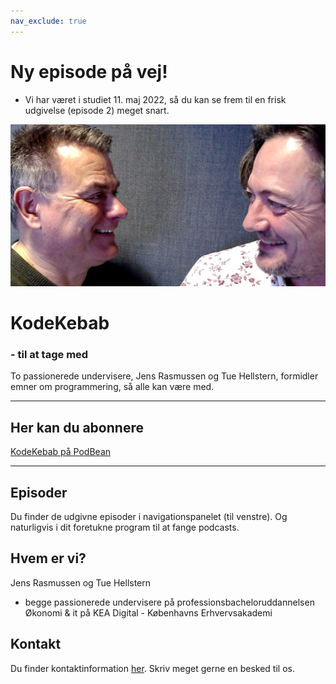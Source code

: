 ```yaml
---
nav_exclude: true
---
```

# Ny episode på vej!
- Vi har været i studiet 11. maj 2022, så du kan se frem til en frisk udgivelse (episode 2) meget snart.

![](./image/JT01.png)
# KodeKebab
### - til at tage med
To passionerede undervisere, Jens Rasmussen og Tue Hellstern, formidler emner om programmering, så alle kan være med.

---

## Her kan du abonnere
[KodeKebab på PodBean](https://kodekebab.podbean.com/)

---

## Episoder
Du finder de udgivne episoder i navigationspanelet (til venstre). Og naturligvis i dit foretukne program til at fange podcasts.

## Hvem er vi?
Jens Rasmussen og Tue Hellstern
- begge passionerede undervisere på professionsbacheloruddannelsen Økonomi & it på KEA Digital - Københavns Erhvervsakademi

## Kontakt
Du finder kontaktinformation [her](./kontakt/README.md). Skriv meget gerne en besked til os.
